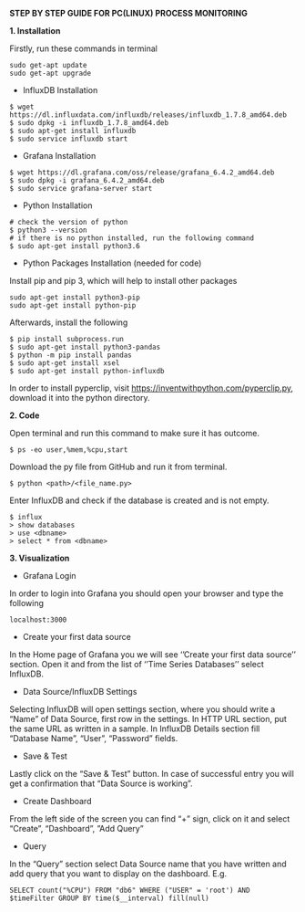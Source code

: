**STEP BY STEP GUIDE FOR PC(LINUX) PROCESS MONITORING**

**1. Installation**

Firstly, run these commands in terminal
```
sudo get-apt update
sudo get-apt upgrade
```

* InfluxDB Installation
```
$ wget https://dl.influxdata.com/influxdb/releases/influxdb_1.7.8_amd64.deb
$ sudo dpkg -i influxdb_1.7.8_amd64.deb
$ sudo apt-get install influxdb
$ sudo service influxdb start
```
* Grafana Installation 
```
$ wget https://dl.grafana.com/oss/release/grafana_6.4.2_amd64.deb
$ sudo dpkg -i grafana_6.4.2_amd64.deb
$ sudo service grafana-server start
```
* Python Installation
```
# check the version of python 
$ python3 --version
# if there is no python installed, run the following command 
$ sudo apt-get install python3.6
```
* Python Packages Installation (needed for code)

Install pip and pip 3, which will help to install other packages
```
sudo apt-get install python3-pip
sudo apt-get install python-pip
```
Afterwards, install the following 
```
$ pip install subprocess.run
$ sudo apt-get install python3-pandas
$ python -m pip install pandas
$ sudo apt-get install xsel
$ sudo apt-get install python-influxdb
```
In order to install pyperclip, visit https://inventwithpython.com/pyperclip.py, download it into the python directory.

**2. Code**

Open terminal and run this command to make sure it has outcome.
```
$ ps -eo user,%mem,%cpu,start
```
Download the py file from GitHub and run it from terminal.
```
$ python <path>/<file_name.py>
```
Enter InfluxDB and check if the database is created and is not empty.
```
$ influx
> show databases
> use <dbname>
> select * from <dbname> 
```

**3. Visualization**

* Grafana Login

In order to login into Grafana you should open your browser and type the following
```
localhost:3000
```
* Create your first data source 

In the Home page of Grafana you we will see ‘’Create your first data source’’ section. Open it and from the list of ‘’Time Series Databases’’ select InfluxDB. 

* Data Source/InfluxDB Settings

Selecting InfluxDB will open settings section, where you should write a “Name” of Data Source, first row in the settings. In HTTP URL section, put the same URL as written in a sample. In InfluxDB Details section fill “Database Name”, “User”, “Password” fields.

* Save & Test

Lastly click on the  “Save & Test” button. 
In case of successful entry you will get a confirmation that “Data Source is working”.

* Create Dashboard

From the left side of the screen you can find “+” sign, click on it and select “Create”, “Dashboard”, ”Add Query”

* Query

In the “Query” section select Data Source name that you have written and add query that you want to display on the dashboard. 
E.g.
```
SELECT count("%CPU") FROM "db6" WHERE ("USER" = 'root') AND $timeFilter GROUP BY time($__interval) fill(null)
```
